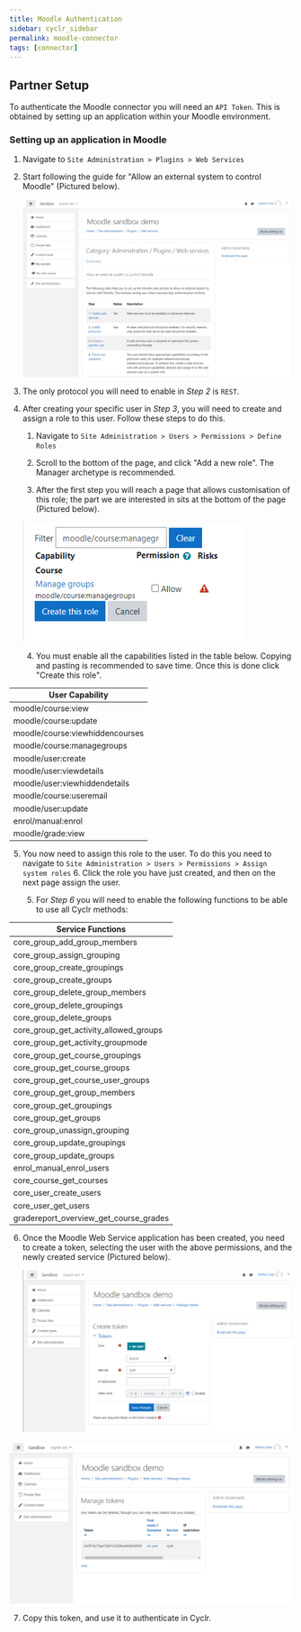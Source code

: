 ```yaml
---
title: Moodle Authentication
sidebar: cyclr_sidebar
permalink: moodle-connector
tags: [connector]
---
```


## Partner Setup

To authenticate the Moodle connector you will need an `API Token`. This is obtained by setting up an application within your Moodle environment.

### Setting up an application in Moodle

1. Navigate to `Site Administration > Plugins > Web Services`

2. Start following the guide for "Allow an external system to control Moodle" (Pictured below).

   ![](./images/moodle0.png)

3. The only protocol you will need to enable in *Step 2* is `REST`.

4. After creating your specific user in *Step 3*, you will need to create and assign a role to this user. Follow these steps to do this.

   1. Navigate to `Site Administration > Users > Permissions > Define Roles`

   2. Scroll to the bottom of the page, and click "Add a new role". The Manager archetype is recommended. 

   3.  After the first step you will reach a page that allows customisation of this role; the part we are interested in sits at the bottom of the page (Pictured below).

      ![](./images/moodle3.png)

   4. You must enable all the capabilities listed in the table below. Copying and pasting is recommended to save time. Once this is done click "Create this role".

| User Capability    |
| ------------------ |
| moodle/course:view |
| moodle/course:update |
| moodle/course:viewhiddencourses |
| moodle/course:managegroups |
| moodle/user:create |
| moodle/user:viewdetails |
| moodle/user:viewhiddendetails |
| moodle/course:useremail |
| moodle/user:update |
| enrol/manual:enrol |
| moodle/grade:view |

   5. You now need to assign this role to the user. To do this you need to navigate to `Site Administration > Users > Permissions > Assign system roles`
      6. Click the role you have just created, and then on the next page assign the user.



      5. For *Step 6* you will need to enable the following functions to be able to use all Cyclr methods:


| Service Functions               |
| ------------------------------- |
| core_group_add_group_members    |
| core_group_assign_grouping      |
| core_group_create_groupings     |
| core_group_create_groups        |
| core_group_delete_group_members |
| core_group_delete_groupings     |
| core_group_delete_groups |
| core_group_get_activity_allowed_groups |
| core_group_get_activity_groupmode |
| core_group_get_course_groupings |
| core_group_get_course_groups |
| core_group_get_course_user_groups |
| core_group_get_group_members |
| core_group_get_groupings |
| core_group_get_groups |
| core_group_unassign_grouping |
| core_group_update_groupings |
| core_group_update_groups |
| enrol_manual_enrol_users |
| core_course_get_courses |
| core_user_create_users |
| core_user_get_users |
| gradereport_overview_get_course_grades |

6. Once the Moodle Web Service application has been created, you need to create a token, selecting the user with the above permissions, and the newly created service (Pictured below).

   ![](./images/moodle1.png)

![](./images/moodle2.png)

7. Copy this token, and use it to authenticate in Cyclr.